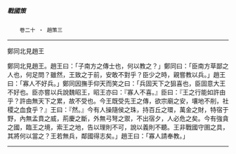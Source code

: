 

##### 戰國策
　　`卷二十 ‧ 趙策三`

* * *

鄭同北見趙王

鄭同北見趙王。趙王曰：「子南方之傳士也，何以教之？」鄭同曰：「臣南方草鄙之人也，何足問？雖然，王致之于前，安敢不對乎？臣少之時，親嘗教以兵。」趙王曰：「寡人不好兵。」鄭同因撫手仰天而笑之曰：「兵固天下之狙喜也，臣固意大王不好也。臣亦嘗以兵說魏昭王，昭王亦曰：『寡人不喜。』臣曰：『王之行能如許由乎？許由無天下之累，故不受也。今王既受先王之傳，欲宗廟之安，壤地不削，社稷之血食乎？』王曰：『然。』今有人操隨侯之珠，持百丘之環，萬金之財，特宿于野，內無孟賁之威，荊慶之斷，外無弓弩之禦，不出宿夕，人必危之矣。今有強貪之國，臨王之境，索王之地，告以理則不可，說以義則不聽。王非戰國守圉之具，其將何以當之？王若無兵，鄰國得志矣。」趙王曰：「寡人請奉教。」

* * *

